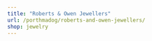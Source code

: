 ```yaml
---
title: "Roberts & Owen Jewellers"
url: /porthmadog/roberts-and-owen-jewellers/
shop: jewelry
---
```

